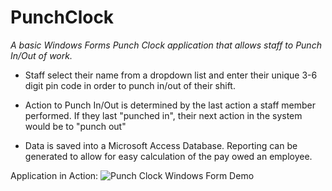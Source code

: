 # PunchClock
_A basic Windows Forms Punch Clock application that allows staff to Punch In/Out of work._

* Staff select their name from a dropdown list and enter their unique 3-6 digit pin code in order to punch in/out of their shift.

* Action to Punch In/Out is determined by the last action a staff member performed. If they last "punched in", their next action in the system would be to "punch out"

* Data is saved into a Microsoft Access Database. Reporting can be generated to allow for easy calculation of the pay owed an employee.

Application in Action:
![Punch Clock Windows Form Demo](https://github.com/0xDario/PunchClock/blob/master/PunchClock.gif)
